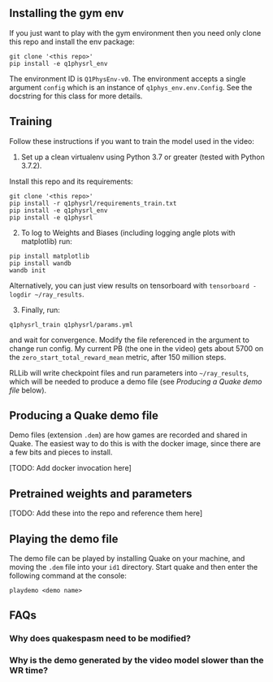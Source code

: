 ## Installing the gym env

If you just want to play with the gym environment then you need only clone this repo and install the env package:

```
git clone '<this repo>'
pip install -e q1physrl_env
```

The environment ID is `Q1PhysEnv-v0`.  The environment accepts a single argument `config` which is an instance of
`q1phys_env.env.Config`.  See the docstring for this class for more details.


## Training

Follow these instructions if you want to train the model used in the video:

1. Set up a clean virtualenv using Python 3.7 or greater (tested with Python 3.7.2).

Install this repo and its requirements:
```
git clone '<this repo>'
pip install -r q1physrl/requirements_train.txt
pip install -e q1physrl_env
pip install -e q1physrl
```

2. To log to Weights and Biases (including logging angle plots with matplotlib) run:

```
pip install matplotlib
pip install wandb
wandb init
```
Alternatively, you can just view results on tensorboard with `tensorboard -logdir ~/ray_results`.

3. Finally, run:

```
q1physrl_train q1physrl/params.yml
```

and wait for convergence.  Modify the file referenced in the argument to change run config.  My current PB (the one in
the video) gets about 5700 on the `zero_start_total_reward_mean` metric, after 150 million steps.

RLLib will write checkpoint files and run parameters into `~/ray_results`, which will be needed to produce a demo file
(see *Producing a Quake demo file* below).


## Producing a Quake demo file

Demo files (extension `.dem`) are how games are recorded and shared in Quake.  The easiest way to do this is with the
docker image, since there are a few bits and pieces to install.

[TODO: Add docker invocation here]


## Pretrained weights and parameters

[TODO: Add these into the repo and reference them here]


## Playing the demo file

The demo file can be played by installing Quake on your machine, and moving the `.dem` file into your `id1` directory.
Start quake and then enter the following command at the console:

```playdemo <demo name>```

## FAQs

### Why does quakespasm need to be modified?

### Why is the demo generated by the video model slower than the WR time?
